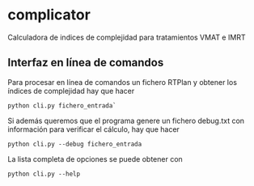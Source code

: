 # complicator
Calculadora de indices de complejidad para tratamientos VMAT e IMRT

## Interfaz en línea de comandos
Para procesar en línea de comandos un fichero RTPlan y obtener los índices de complejidad
hay que hacer

```
python cli.py fichero_entrada`
```

Si además queremos que el programa genere un fichero debug.txt con información para verificar 
el cálculo, hay que hacer

```
python cli.py --debug fichero_entrada
```

La lista completa de opciones se puede obtener con

```
python cli.py --help
```
